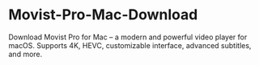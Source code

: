# Movist-Pro-Mac-Download
Download Movist Pro for Mac – a modern and powerful video player for macOS. Supports 4K, HEVC, customizable interface, advanced subtitles, and more.
